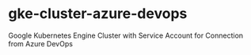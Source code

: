 # gke-cluster-azure-devops
Google Kubernetes Engine Cluster with Service Account for Connection from Azure DevOps
